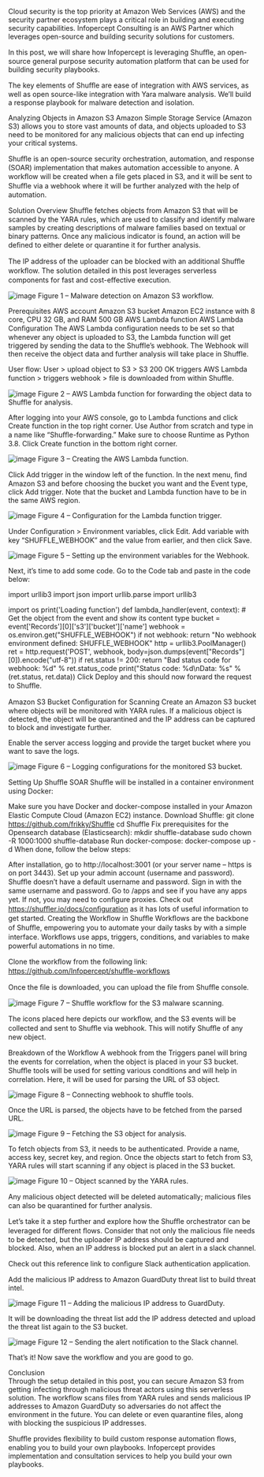 Cloud security is the top priority at Amazon Web Services (AWS) and the security partner ecosystem plays a critical role in building and executing security capabilities. Infopercept Consulting is an AWS Partner which leverages open-source and building security solutions for customers.

In this post, we will share how Infopercept is leveraging Shuﬄe, an open-source general purpose security automation platform that can be used for building security playbooks.

The key elements of Shuﬄe are ease of integration with AWS services, as well as open source-like integration with Yara malware analysis. We’ll build a response playbook for malware detection and isolation.

Analyzing Objects in Amazon S3
Amazon Simple Storage Service (Amazon S3) allows you to store vast amounts of data, and objects uploaded to S3 need to be monitored for any malicious objects that can end up infecting your critical systems.

Shuﬄe is an open-source security orchestration, automation, and response (SOAR) implementation that makes automation accessible to anyone. A workﬂow will be created when a ﬁle gets placed in S3, and it will be sent to Shuﬄe via a webhook where it will be further analyzed with the help of automation.

Solution Overview
Shuﬄe fetches objects from Amazon S3 that will be scanned by the YARA rules, which are used to classify and identify malware samples by creating descriptions of malware families based on textual or binary patterns. Once any malicious indicator is found, an action will be deﬁned to either delete or quarantine it for further analysis.

The IP address of the uploader can be blocked with an additional Shuﬄe workﬂow. The solution detailed in this post leverages serverless components for fast and cost-eﬀective execution.

![image](https://user-images.githubusercontent.com/88384015/196115867-8d461158-2e5d-4afe-a304-954effcc8f63.png)
Figure 1 – Malware detection on Amazon S3 workflow.

Prerequisites
AWS account
Amazon S3 bucket
Amazon EC2 instance with 8 core, CPU 32 GB, and RAM 500 GB
AWS Lambda function
AWS Lambda Conﬁguration
The AWS Lambda configuration needs to be set so that whenever any object is uploaded to S3, the Lambda function will get triggered by sending the data to the Shuffle’s webhook. The Webhook will then receive the object data and further analysis will take place in Shuffle.

User flow: User > upload object to S3 > S3 200 OK triggers AWS Lambda function > triggers webhook > file is downloaded from within Shuﬄe.

![image](https://user-images.githubusercontent.com/88384015/196115943-0cc44f04-09bc-41b8-a7e3-444f104dffd0.png)
Figure 2 – AWS Lambda function for forwarding the object data to Shuffle for analysis.

After logging into your AWS console, go to Lambda functions and click Create function in the top right corner. Use Author from scratch and type in a name like “Shuﬄe-forwarding.” Make sure to choose Runtime as Python 3.8. Click Create function in the bottom right corner.

![image](https://user-images.githubusercontent.com/88384015/196116050-157664a7-ec4b-478e-8819-ad57c091e784.png)
Figure 3 – Creating the AWS Lambda function.

Click Add trigger in the window left of the function. In the next menu, ﬁnd Amazon S3 and before choosing the bucket you want and the Event type, click Add trigger. Note that the bucket and Lambda function have to be in the same AWS region.

![image](https://user-images.githubusercontent.com/88384015/196116155-df17dace-b469-435d-97f7-11de72a99fd3.png)
Figure 4 – Configuration for the Lambda function trigger.

Under Conﬁguration > Environment variables, click Edit. Add variable with key “SHUFFLE_WEBHOOK” and the value from earlier, and then click Save.

![image](https://user-images.githubusercontent.com/88384015/196116236-4768075a-17c4-48a5-a7b5-79477cf2245f.png)
Figure 5 – Setting up the environment variables for the Webhook.

Next, it’s time to add some code. Go to the Code tab and paste in the code below:

import urllib3
import json
import urllib.parse
import urllib3

import os
print('Loading function')
def lambda_handler(event, context):
    # Get the object from the event and show its content type bucket = event['Records'][0]['s3']['bucket']['name'] webhook = os.environ.get("SHUFFLE_WEBHOOK")
    if not webhook:
       return "No webhook environment defined: SHUFFLE_WEBHOOK" 
    http = urllib3.PoolManager()
    ret = http.request('POST', webhook, 
body=json.dumps(event["Records"][0]).encode("utf-8"))
   if ret.status != 200:
      return "Bad status code for webhook: %d" % ret.status_code 
   print("Status code: %d\nData: %s" % (ret.status, ret.data))
Click Deploy and this should now forward the request to Shuﬄe.

Amazon S3 Bucket Conﬁguration for Scanning
Create an Amazon S3 bucket where objects will be monitored with YARA rules. If a malicious object is detected, the object will be quarantined and the IP address can be captured to block and investigate further.

Enable the server access logging and provide the target bucket where you want to save the logs.

![image](https://user-images.githubusercontent.com/88384015/196116346-f7de8928-a05e-4c53-a28a-ab99780c8eb9.png)
Figure 6 – Logging configurations for the monitored S3 bucket.

Setting Up Shuﬄe SOAR
Shuﬄe will be installed in a container environment using Docker:

Make sure you have Docker and docker-compose installed in your Amazon Elastic Compute Cloud (Amazon EC2) instance.
Download Shuﬄe:
git clone https://github.com/frikky/Shuffle
cd Shuffle
Fix prerequisites for the Opensearch database (Elasticsearch):
mkdir shuffle-database
sudo chown -R 1000:1000 shuffle-database
Run docker-compose:
docker-compose up -d
When done, follow the below steps:

After installation, go to http://localhost:3001 (or your server name – https is on port 3443).
Set up your admin account (username and password). Shuﬄe doesn’t have a default username and password.
Sign in with the same username and password. Go to /apps and see if you have any apps yet. If not, you may need to conﬁgure proxies.
Check out https://shuﬄer.io/docs/conﬁguration as it has lots of useful information to get started.
Creating the Workﬂow in Shuﬄe
Workﬂows are the backbone of Shuﬄe, empowering you to automate your daily tasks by with a simple interface. Workﬂows use apps, triggers, conditions, and variables to make powerful automations in no time.

Clone the workﬂow from the following link: https://github.com/Infopercept/shuﬄe-workﬂows

Once the ﬁle is downloaded, you can upload the ﬁle from Shuﬄe console.

![image](https://user-images.githubusercontent.com/88384015/196116428-ad3c972c-47fd-4f1b-a826-4b0170f6e9ba.png)
Figure 7 – Shuffle workflow for the S3 malware scanning.

The icons placed here depicts our workﬂow, and the S3 events will be collected and sent to Shuﬄe via webhook. This will notify Shuﬄe of any new object.

Breakdown of the Workﬂow
A webhook from the Triggers panel will bring the events for correlation, when the object is placed in your S3 bucket. Shuﬄe tools will be used for setting various conditions and will help in correlation. Here, it will be used for parsing the URL of S3 object.

![image](https://user-images.githubusercontent.com/88384015/196116473-c5b7bf39-9b0e-49df-8fc9-d6abe53f554d.png)
Figure 8 – Connecting webhook to shuffle tools.

Once the URL is parsed, the objects have to be fetched from the parsed URL.

![image](https://user-images.githubusercontent.com/88384015/196116518-6b982e4d-853b-4a23-823f-c02e47aab571.png)
Figure 9 – Fetching the S3 object for analysis.

To fetch objects from S3, it needs to be authenticated. Provide a name, access key, secret key, and region. Once the objects start to fetch from S3, YARA rules will start scanning if any object is placed in the S3 bucket.

![image](https://user-images.githubusercontent.com/88384015/196116600-c16602af-eaa2-49cf-9954-f611ef2cae1d.png)
Figure 10 – Object scanned by the YARA rules.

Any malicious object detected will be deleted automatically; malicious ﬁles can also be quarantined for further analysis.

Let’s take it a step further and explore how the Shuﬄe orchestrator can be leveraged for diﬀerent ﬂows. Consider that not only the malicious ﬁle needs to be detected, but the uploader IP address should be captured and blocked. Also, when an IP address is blocked put an alert in a slack channel.

Check out this reference link to conﬁgure Slack authentication application.

Add the malicious IP address to Amazon GuardDuty threat list to build threat intel.

![image](https://user-images.githubusercontent.com/88384015/196116636-6872db99-47f9-4493-b92a-e22724917a1b.png)
Figure 11 – Adding the malicious IP address to GuardDuty.

It will be downloading the threat list add the IP address detected and upload the threat list again to the S3 bucket.

![image](https://user-images.githubusercontent.com/88384015/196116688-7af60389-5dd2-4672-9297-d291b9bf55de.png)
Figure 12 – Sending the alert notification to the Slack channel.

That’s it! Now save the workflow and you are good to go.

Conclusion<br>
Through the setup detailed in this post, you can secure Amazon S3 from getting infecting through malicious threat actors using this serverless solution. The workflow scans files from YARA rules and sends malicious IP addresses to Amazon GuardDuty so adversaries do not affect the environment in the future. You can delete or even quarantine files, along with blocking the suspicious IP addresses.

Shuﬄe provides ﬂexibility to build custom response automation ﬂows, enabling you to build your own playbooks. Infopercept provides implementation and consultation services to help you build your own playbooks.

